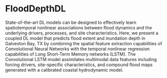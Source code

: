 # FloodDepthDL
State-of-the-art DL models can be designed to effectively learn spatiotemporal nonlinear associations between flood dynamics and the underlying drivers, processes, and site characteristics. Here, we present a coupled DL model that predicts flood extent and inundation depth in Galveston Bay, TX by combining the spatial feature extraction capabilities of Convolutional Neural Networks with the temporal nonlinear regression capabilities of Long Short-Term Memory networks (LSTM). The Convolutional LSTM model assimilates multimodal data features including forcing drivers, site-specific characteristics, and compound flood maps generated with a calibrated coastal hydrodynamic model.
